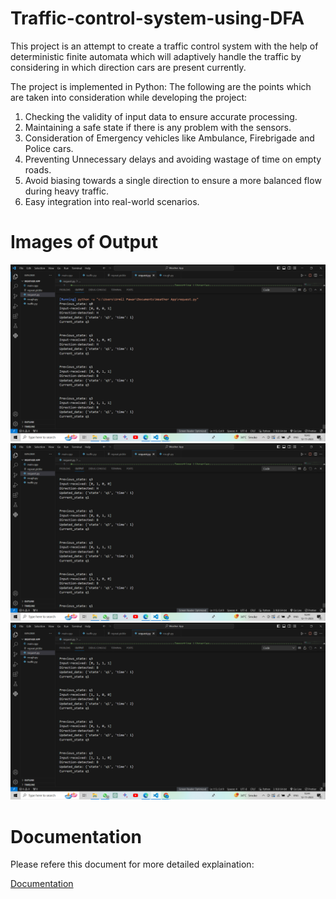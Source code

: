 # Traffic-control-system-using-DFA
This project is an attempt to create a traffic control system with the help of deterministic finite automata which will adaptively handle the traffic by considering in which direction cars are present currently.

The project is implemented in Python:
The following are the points which are taken into consideration while developing the project:
1. Checking the validity of input data to ensure accurate processing. 
2. Maintaining a safe state if there is any problem with the sensors.
2. Consideration of Emergency vehicles like Ambulance, Firebrigade and Police cars.
3. Preventing Unnecessary delays and avoiding wastage of time on empty roads.
4. Avoid biasing towards a single direction to ensure a more balanced flow during heavy traffic.
5. Easy  integration into real-world scenarios.
# Images of Output
![Output-1](images/Output-2.png)
![Output-2](images/Output-3.png)
![Output-3](images/Output-4.png)

# Documentation
Please refere this document for more detailed explaination:

[Documentation](
https://docs.google.com/document/d/16tYTZZ5Ewma_ZG25JxgfRKfh6fy3FYo5/edit?usp=sharing&ouid=100036865083389644506&rtpof=true&sd=true)
